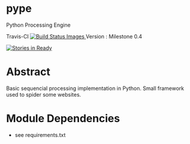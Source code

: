 pype
====

Python Processing Engine

Travis-CI
<a href="https://travis-ci.org/davidfrigola/pype/" target="_blank">
<img src="https://travis-ci.org/davidfrigola/pype.png" data-bindattr-28="28" title="Build Status Images">
</a>
Version : Milestone 0.4

[![Stories in Ready](https://badge.waffle.io/davidfrigola/pype.png?label=ready&title=Ready)](http://waffle.io/davidfrigola/pype)

Abstract
========

Basic sequencial processing implementation in Python.
Small framework used to spider some websites.

Module Dependencies
===================

 * see requirements.txt


